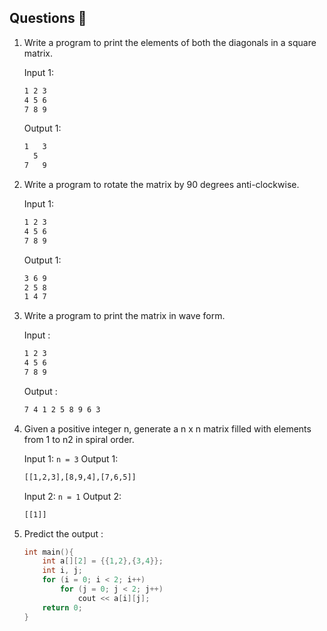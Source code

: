 ## Questions 📝

1. Write a program to print the elements of both the diagonals in a square matrix.

   Input 1:
   ```sh
   1 2 3
   4 5 6
   7 8 9
   ```
   
   Output 1:
   ```sh
   1   3
     5
   7   9
   ```

2. Write a program to rotate the matrix by 90 degrees anti-clockwise.

   Input 1:
   ```sh
   1 2 3
   4 5 6
   7 8 9
   ```

   Output 1:
   ```sh
   3 6 9
   2 5 8
   1 4 7
   ```

   
3. Write a program to print the matrix in wave form.

   Input :
   ```sh
   1 2 3
   4 5 6
   7 8 9
   ```
   
   Output :
   ```sh
   7 4 1 2 5 8 9 6 3
   ```


4. Given a positive integer n, generate a n x n matrix filled with elements from 1 to n2 in spiral order.

    Input 1: `n = 3`
    Output 1:
    ```sh
    [[1,2,3],[8,9,4],[7,6,5]]
    ```
   
    Input 2: `n = 1`
    Output 2:
    ```sh
    [[1]]
    ```


5. Predict the output :

    ```cpp
    int main(){
        int a[][2] = {{1,2},{3,4}};
        int i, j;
        for (i = 0; i < 2; i++)
            for (j = 0; j < 2; j++)
                cout << a[i][j];
        return 0;
    }
